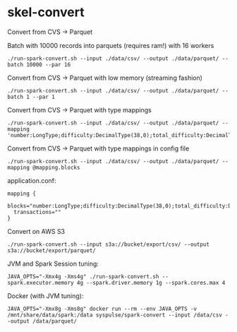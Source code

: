 # skel-convert


Convert from CVS -> Parquet 

Batch with 10000 records into parquets (requires ram!) with 16 workers

```
./run-spark-convert.sh --input ./data/csv/ --output ./data/parquet/ --batch 10000 --par 16
```

Convert from CVS -> Parquet with low memory (streaming fashion)

```
./run-spark-convert.sh --input ./data/csv/ --output ./data/parquet/ --batch 1 --par 1
```

Convert from CVS -> Parquet with type mappings

```
./run-spark-convert.sh --input ./data/csv/ --output ./data/parquet/ --mapping 'number:LongType;difficulty:DecimalType(38,0);total_difficulty:DecimalType(38,0);size:LongType;gas_limit:LongType;gas_used:LongType;timestamp:LongType;transaction_count:LongType;base_fee_per_gas:LongType'
```

Convert from CVS -> Parquet with type mappings in config file

```
./run-spark-convert.sh --input ./data/csv/ --output ./data/parquet/ --mapping @mapping.blocks
```
application.conf:
```
mapping {
  blocks="number:LongType;difficulty:DecimalType(38,0);total_difficulty:DecimalType(38,0);size:LongType;gas_limit:LongType;gas_used:LongType;timestamp:LongType;transaction_count:LongType;base_fee_per_gas:LongType"
  transactions=""
}
```


Convert on AWS S3 

```
./run-spark-convert.sh --input s3a://bucket/export/csv/ --output s3a://bucket/export/parquet/
```

JVM and Spark Session tuning:

```
JAVA_OPTS="-Xmx4g -Xms4g" ./run-spark-convert.sh --spark.executor.memory 4g --spark.driver.memory 1g --spark.cores.max 4
```

Docker (with JVM tuning):

```
JAVA_OPTS="-Xmx8g -Xms8g" docker run --rm --env JAVA_OPTS -v /mnt/share/data/spark:/data syspulse/spark-convert --input /data/csv --output /data/parquet/
```
